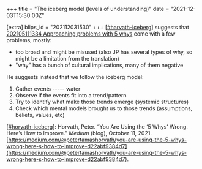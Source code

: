 +++
title = "The iceberg model (levels of understanding)"
date = "2021-12-03T15:30:00Z"

[extra]
blips_id = "202112031530"
+++
[[#harvath-iceberg](/blips/tags/harvath-iceberg)] suggests that [202105111334 Approaching problems with 5 whys](/blips/202105111334-approaching-problems-with-5-whys) come with a few problems, mostly:
- too broad and might be misused (also JP has several types of why, so might be a limitation from the translation)
- "why" has a bunch of cultural implications, many of them negative

He suggests instead that we follow the iceberg model:
1. Gather events 
----- water
2. Observe if the events fit into a trend/pattern
3. Try to identify what make those trends emerge (systemic structures)
4. Check which mental models brought us to those trends (assumptions, beliefs, values, etc)

[[#horvath-iceberg](/blips/tags/horvath-iceberg)]: Horvath, Peter. “You Are Using the ‘5 Whys’ Wrong. Here’s How to Improve.” _Medium_ (blog), October 11, 2021. [https://medium.com/@petertamashorvath/you-are-using-the-5-whys-wrong-here-s-how-to-improve-d22abf9384d7](https://medium.com/@petertamashorvath/you-are-using-the-5-whys-wrong-here-s-how-to-improve-d22abf9384d7).
